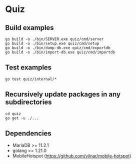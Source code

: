 # Quiz

## Build examples

```
go build -o ./bin/SERVER.exe quiz/cmd/server
go build -o ./bin/setup.exe quiz/cmd/setup
go build -o ./bin/dump-db.exe quiz/cmd/exportdb
go build -o ./bin/import-db.exe quiz/cmd/importdb
```

## Test examples

```
go test quiz/internal/*
```


## Recursively update packages in any subdirectories

```
cd quiz
go get -u ./...
```

## Dependencies

- MariaDB >= 11.2.1
- golang >= 1.21.0
- MobileHotspot (https://github.com/vilnar/mobile-hotspot)
